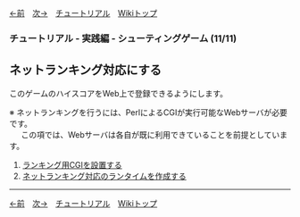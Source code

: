 

[←前](./tr-stg10.md)&emsp;[次→](./tr-stg11-1.md)&emsp;[チュートリアル](./tutorial.md)&emsp;[Wikiトップ](./)

<title>チュートリアル - 実践編 - シューティングゲーム (11/ 11) - ネットランキング対応にする</title>

### チュートリアル - 実践編 - シューティングゲーム (11/11)
## ネットランキング対応にする

このゲームのハイスコアをWeb上で登録できるようにします。

※ ネットランキングを行うには、PerlによるCGIが実行可能なWebサーバが必要です。  
&emsp;&ensp;この項では、Webサーバは各自が既に利用できていることを前提としています。

1. [ランキング用CGIを設置する](./tr-stg11-1.md)
1. [ネットランキング対応のランタイムを作成する](./tr-stg11-2.md)

***

[←前](./tr-stg10.md)&emsp;[次→](./tr-stg11-1.md)&emsp;[チュートリアル](./tutorial.md)&emsp;[Wikiトップ](./)
